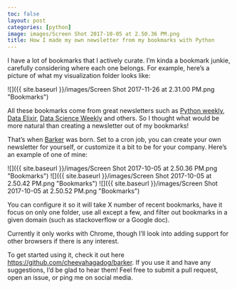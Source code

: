 ```yaml
---
toc: false
layout: post
categories: [python]
image: images/Screen Shot 2017-10-05 at 2.50.36 PM.png
title: How I made my own newsletter from my bookmarks with Python
---
```


I have a lot of bookmarks that I actively curate. I’m kinda a bookmark junkie, carefully considering where each one belongs. For example, here’s a picture of what my visualization folder looks like:

![]({{ site.baseurl }}/images/Screen Shot 2017-11-26 at 2.31.00 PM.png "Bookmarks")

All these bookmarks come from great newsletters such as [Python weekly](https://www.pythonweekly.com/), [Data Elixir](https://dataelixir.com/), [Data Science Weekly](https://www.datascienceweekly.org/) and others. So I thought what would be more natural than creating a newsletter out of my bookmarks!

That’s when [Barker](https://github.com/cheevahagadog/barker) was born. Set to a cron job, you can create your own newsletter for yourself, or customize it a bit to be for your company. Here’s an example of one of mine:


![]({{ site.baseurl }}/images/Screen Shot 2017-10-05 at 2.50.36 PM.png "Bookmarks")
![]({{ site.baseurl }}/images/Screen Shot 2017-10-05 at 2.50.42 PM.png "Bookmarks")
![]({{ site.baseurl }}/images/Screen Shot 2017-10-05 at 2.50.52 PM.png "Bookmarks")

You can configure it so it will take X number of recent bookmarks, have it focus on only one folder, use all except a few, and filter out bookmarks in a given domain (such as stackoverflow or a Google doc).

Currently it only works with Chrome, though I’ll look into adding support for other browsers if there is any interest.

To get started using it, check it out here https://github.com/cheevahagadog/barker. If you use it and have any suggestions, I’d be glad to hear them! Feel free to submit a pull request, open an issue, or ping me on social media.
